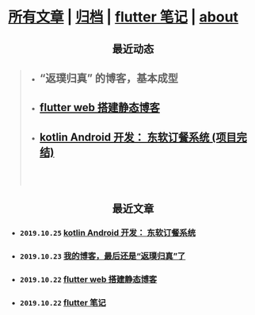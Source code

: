 
# [所有文章](posts.md) | [归档](archive.md) | [flutter 笔记](https://lzyprime.top/flutter) | [about](about.md)


## <center> 最近动态 </center>

> - ## “返璞归真” 的博客，基本成型
> - ## [flutter web 搭建静态博客](https://lzyprime.top/flutter/flutter_web/flutter_web搭建静态博客.html)
> - ## [kotlin Android 开发： 东软订餐系统 (项目完结)](https://lzyprime.top/DNUIFoodApp/)
>  ## &nbsp;

## <center> 最近文章 </center>

- ### `2019.10.25` [kotlin Android 开发： 东软订餐系统](https://lzyprime.top/DNUIFoodApp/)
- ### `2019.10.23` [我的博客，最后还是“返璞归真”了](posts/我的博客最后还是返璞归真了.md)
- ### `2019.10.22` [flutter web 搭建静态博客](https://lzyprime.top/flutter/flutter_web/flutter_web搭建静态博客.html)
- ### `2019.10.22` [flutter 笔记](https://lzyprime.top/flutter)
